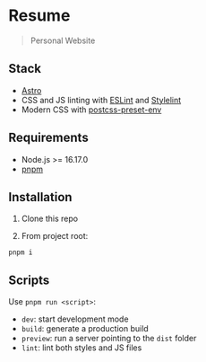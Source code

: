 # Resume

> Personal Website

## Stack

- [Astro](https://astro.build/)
- CSS and JS linting with [ESLint](http://eslint.org/) and [Stylelint](https://stylelint.io/)
- Modern CSS with [postcss-preset-env](https://preset-env.cssdb.org/)

## Requirements

- Node.js >= 16.17.0
- [pnpm](https://pnpm.io/)

## Installation

1. Clone this repo

2. From project root:

```
pnpm i
```

## Scripts

Use `pnpm run <script>`:

- `dev`: start development mode
- `build`: generate a production build
- `preview`: run a server pointing to the `dist` folder
- `lint`: lint both styles and JS files
